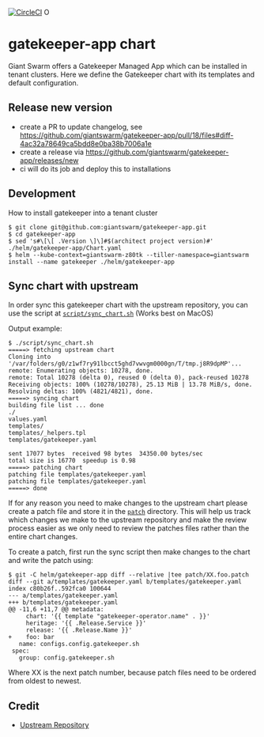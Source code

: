 [![CircleCI](https://circleci.com/gh/giantswarm/gatekeeper-app.svg?style=shield&circle-token=7552290f91277c20801ee5bf7ff8c754a9f59d6d)](https://circleci.com/gh/giantswarm/gatekeeper-app)
O

# gatekeeper-app chart

Giant Swarm offers a Gatekeeper Managed App which can be installed in tenant clusters.
Here we define the Gatekeeper chart with its templates and default configuration.

## Release new version

* create a PR to update changelog, see https://github.com/giantswarm/gatekeeper-app/pull/18/files#diff-4ac32a78649ca5bdd8e0ba38b7006a1e
* create a release via https://github.com/giantswarm/gatekeeper-app/releases/new
* ci will do its job and deploy this to installations

## Development

How to install gatekeeper into a tenant cluster

```
$ git clone git@github.com:giantswarm/gatekeeper-app.git
$ cd gatekeeper-app
$ sed 's#\[\[ .Version \]\]#$(architect project version)#' ./helm/gatekeeper-app/Chart.yaml
$ helm --kube-context=giantswarm-z80tk --tiller-namespace=giantswarm install --name gatekeeper ./helm/gatekeeper-app
```

## Sync chart with upstream

In order sync this gatekeeper chart with the upstream repository, you can use the script at [`script/sync_chart.sh`](script/sync_chart.sh) (Works best on MacOS)

Output example:

```
$ ./script/sync_chart.sh
=====> fetching upstream chart
Cloning into '/var/folders/g0/z1wf7ry91lbcct5ghd7vwvgm0000gn/T/tmp.j8R9dpMP'...
remote: Enumerating objects: 10278, done.
remote: Total 10278 (delta 0), reused 0 (delta 0), pack-reused 10278
Receiving objects: 100% (10278/10278), 25.13 MiB | 13.78 MiB/s, done.
Resolving deltas: 100% (4821/4821), done.
=====> syncing chart
building file list ... done
./
values.yaml
templates/
templates/_helpers.tpl
templates/gatekeeper.yaml

sent 17077 bytes  received 98 bytes  34350.00 bytes/sec
total size is 16770  speedup is 0.98
=====> patching chart
patching file templates/gatekeeper.yaml
patching file templates/gatekeeper.yaml
=====> done
```

If for any reason you need to make changes to the upstream chart please create a patch file and store it in the [`patch`](patch) directory. This will help us track which changes we make to the upstream repository and make the review process easier as we only need to review the patches files rather than the entire chart changes.

To create a patch, first run the sync script then make changes to the chart and write the patch using:

```
$ git -C helm/gatekeeper-app diff --relative |tee patch/XX.foo.patch
diff --git a/templates/gatekeeper.yaml b/templates/gatekeeper.yaml
index c80b26f..592fca0 100644
--- a/templates/gatekeeper.yaml
+++ b/templates/gatekeeper.yaml
@@ -11,6 +11,7 @@ metadata:
     chart: '{{ template "gatekeeper-operator.name" . }}'
     heritage: '{{ .Release.Service }}'
     release: '{{ .Release.Name }}'
+    foo: bar
   name: configs.config.gatekeeper.sh
 spec:
   group: config.gatekeeper.sh
```

Where XX is the next patch number, because patch files need to be ordered from oldest to newest.

## Credit

* [Upstream Repository](https://github.com/open-policy-agent/gatekeeper)
